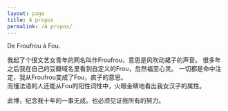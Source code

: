 ```yaml
---
layout: page
title: À propos
permalink: /À propos/
---
```


<font class="about-content">
De Froufrou à Fou.  

我起了个很文艺女青年的网名叫作Froufrou，意思是风吹动裙子的声音。 
很多年之后我在自己的豆瓣域名里看到自定义的Frou，忽然福至心灵。 
一切都是命中注定，我从Froufrou变成了Fou，疯子的意思。  
而懂法语的人还能从Fou的阳性词性中，火眼金睛地看出我女汉子的属性。   

此博，纪念我十年的一事无成。也必须见证我所有的努力。     
</font>
